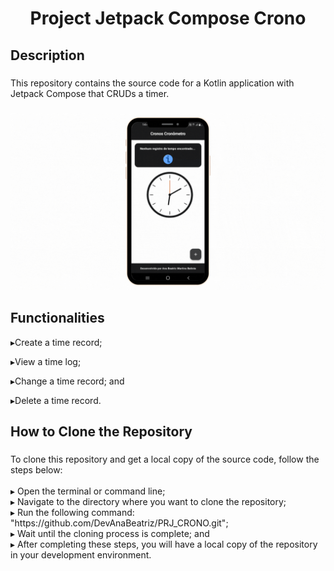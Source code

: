<h1 align="center">Project Jetpack Compose Crono</h1>

###

<h2 align="left">Description</h2>

###

<p align="left">This repository contains the source code for a Kotlin application with Jetpack Compose that CRUDs a timer.
</p>

###

<div align="center">
  <img  src="https://github.com/DevAnaBeatriz/PRJ_CRONO/blob/main/AppCrono.gif"  />
</div>


###

<h2 align="left">Functionalities</h2>

<p align="left">
▸Create a time record;

▸View a time log;

▸Change a time record; and

▸Delete a time record.
</p>

###


###

<h2 align="left">How to Clone the Repository</h2>

###

<p align="left">To clone this repository and get a local copy of the source code, follow the steps below:<br><br>▸ Open the terminal or command line;<br>▸ Navigate to the directory where you want to clone the repository;<br>▸ Run the following command: "https://github.com/DevAnaBeatriz/PRJ_CRONO.git";<br>▸ Wait until the cloning process is complete; and<br>▸ After completing these steps, you will have a local copy of the repository in your development environment.</p>

###


